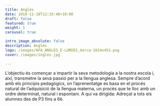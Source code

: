 ```yaml
---
title: Anglès
date: 2018-11-18T12:33:46+10:00
draft: false
featured: true
weight: 1
carousel: true

intro_image_absolute: false
description: Angles
logo: /images/AFA_ANGLES_E-LURDES_marca-1024x452.png
cover: /images/ingles.jpg
  
---
```

L’objectiu és començar a impartir la seva metodologia a la nostra escola i, així, transmetre la seva passió per a la llengua anglesa. 
Sempre d’acord amb els principis pedagògics, on l’aprenentatge es basa en el procés natural de l’adquisició de la llengua materna, un procés que te lloc amb un ordre determinat, natural i espontani.
A qui va dirigida: Adreçat a tots els alumnes des de P3 fins a 6è.

